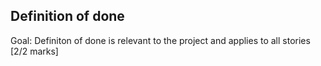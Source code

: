 ## Definition of done ## 
Goal: Definiton of done is relevant to the project and applies to all stories [2/2 marks]


